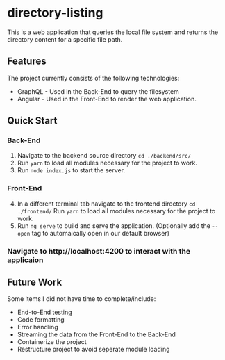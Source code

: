 # directory-listing

This is a web application that queries the local file system and returns the directory content for a specific file path.

## Features
The project currently consists of the following technologies:

* GraphQL - Used in the Back-End to query the filesystem
* Angular - Used in the Front-End to render the web application.

## Quick Start

### Back-End
1. Navigate to the backend source directory `cd ./backend/src/`
2. Run `yarn` to load all modules necessary for the project to work.
3. Run `node index.js` to start the server.

### Front-End
4. In a different terminal tab navigate to the frontend directory `cd ./frontend/`
Run `yarn` to load all modules necessary for the project to work.
5. Run `ng serve` to build and serve the application. (Optionally add the `--open` tag to automaically open in our default browser)

### Navigate to http://localhost:4200 to interact with the applicaion

## Future Work
Some items I did not have time to complete/include:

* End-to-End testing
* Code formatting 
* Error handling
* Streaming the data from the Front-End to the Back-End
* Containerize the project
* Restructure project to avoid seperate module loading
